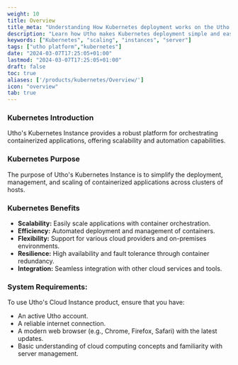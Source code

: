 ```yaml
---
weight: 10
title: Overview
title_meta: "Understanding How Kubernetes deployment works on the Utho Platform"
description: "Learn how Utho makes Kubernetes deployment simple and easy so you easily anticipate your Kubernetes infrastructure costs"
keywords: ["Kubernetes", "scaling", "instances", "server"]
tags: ["utho platform","kubernetes"]
date: "2024-03-07T17:25:05+01:00"
lastmod: "2024-03-07T17:25:05+01:00"
draft: false
toc: true
aliases: ['/products/kubernetes/Overview/']
icon: "overview"
tab: true
---
```

### Kubernetes Introduction

Utho's Kubernetes Instance provides a robust platform for orchestrating containerized applications, offering scalability and automation capabilities.

### Kubernetes Purpose

The purpose of Utho's Kubernetes Instance is to simplify the deployment, management, and scaling of containerized applications across clusters of hosts.

### Kubernetes Benefits

* **Scalability:** Easily scale applications with container orchestration.
* **Efficiency:** Automated deployment and management of containers.
* **Flexibility:** Support for various cloud providers and on-premises environments.
* **Resilience:** High availability and fault tolerance through container redundancy.
* **Integration:** Seamless integration with other cloud services and tools.

### System Requirements:

To use Utho's Cloud Instance product, ensure that you have:

* An active Utho account.
* A reliable internet connection.
* A modern web browser (e.g., Chrome, Firefox, Safari) with the latest updates.
* Basic understanding of cloud computing concepts and familiarity with server management.
